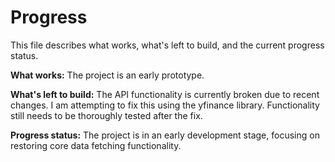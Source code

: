 # Progress

This file describes what works, what's left to build, and the current progress status.

**What works:**
The project is an early prototype.

**What's left to build:**
The API functionality is currently broken due to recent changes. I am attempting to fix this using the yfinance library. Functionality still needs to be thoroughly tested after the fix.

**Progress status:**
The project is in an early development stage, focusing on restoring core data fetching functionality.